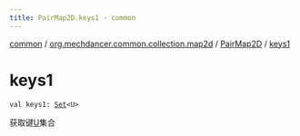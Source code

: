 ```yaml
---
title: PairMap2D.keys1 - common
---
```


[common](../../index.html) / [org.mechdancer.common.collection.map2d](../index.html) / [PairMap2D](index.html) / [keys1](./keys1.html)

# keys1

`val keys1: `[`Set`](https://kotlinlang.org/api/latest/jvm/stdlib/kotlin.collections/-set/index.html)`<U>`

获取键[U](../-i-map2-d/index.html#U)集合

